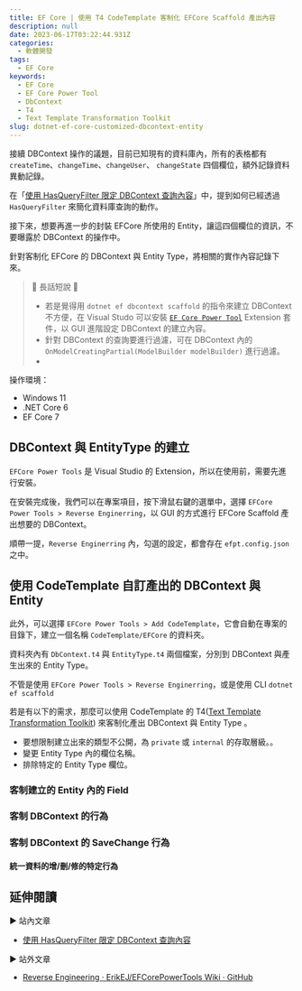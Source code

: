 ```yaml
---
title: EF Core | 使用 T4 CodeTemplate 客制化 EFCore Scaffold 產出內容
description: null
date: 2023-06-17T03:22:44.931Z
categories:
  - 軟體開發
tags:
  - EF Core
keywords:
  - EF Core
  - EF Core Power Tool
  - DbContext
  - T4
  - Text Template Transformation Toolkit
slug: dotnet-ef-core-customized-dbcontext-entity
---
```


接續 DBContext 操作的議題，目前已知現有的資料庫內，所有的表格都有 `createTime`、`changeTime`、`changeUser`、 `changeState` 四個欄位，額外記錄資料異動記錄。

在「[使用 HasQueryFilter 限定 DBContext 查詢內容](../efcore-hasqueryfilter/index.md)」中，提到如何已經透過 `HasQueryFilter` 來簡化資料庫查詢的動作。

接下來，想要再進一步的封裝 EFCore 所使用的 Entity，讓這四個欄位的資訊，不要曝露於 DBContext 的操作中。

針對客制化 EFCore 的 DBContext 與 Entity Type，將相關的實作內容記錄下來。

> 🔖 長話短說 🔖
>
> - 若是覺得用 `dotnet ef dbcontext scaffold` 的指令來建立 DBContext 不方便，在 Visual Studo 可以安裝 [`EF Core Power Tool`](https://marketplace.visualstudio.com/items?itemName=ErikEJ.EFCorePowerTools) Extension 套件，以 GUI 進階設定 DBContext 的建立內容。
> - 針對 DBContext 的查詢要進行過濾，可在 DBContext 內的 `OnModelCreatingPartial(ModelBuilder modelBuilder)` 進行過濾。
> - 

<!--more-->

操作環境：

- Windows 11
- .NET Core 6
- EF Core 7

## DBContext 與 EntityType 的建立

`EFCore Power Tools` 是 Visual Studio 的 Extension，所以在使用前，需要先進行安裝。

在安裝完成後，我們可以在專案項目，按下滑鼠右鍵的選單中，選擇 `EFCore Power Tools > Reverse Enginerring`，以 GUI 的方式進行 EFCore Scaffold 產出想要的 DBContext。

順帶一提，`Reverse Enginerring` 內，勾選的設定，都會存在 `efpt.config.json` 之中。

## 使用 CodeTemplate 自訂產出的 DBContext 與 Entity

此外，可以選擇 `EFCore Power Tools > Add CodeTemplate`，它會自動在專案的目錄下，建立一個名稱 `CodeTemplate/EFCore` 的資料夾。

資料夾內有 `DbContext.t4` 與 `EntityType.t4` 兩個檔案，分別到 DBContext 與產生出來的 Entity Type。

不管是使用 `EFCore Power Tools > Reverse Enginerring`，或是使用 CLI `dotnet ef scaffold`


若是有以下的需求，那麼可以使用 CodeTemplate 的 T4([Text Template Transformation Toolkit](https://en.wikipedia.org/wiki/Text_Template_Transformation_Toolkit)) 來客制化產出 DBContext 與 Entity Type 。

- 要想限制建立出來的類型不公開，為 `private` 或 `internal` 的存取層級。。
- 變更 Entity Type 內的欄位名稱。
- 排除特定的 Entity Type 欄位。

### 客制建立的 Entity 內的 Field 

### 客制 DBContext 的行為


### 客制 DBContext 的 SaveChange 行為

#### 統一資料的增/刪/修的特定行為




### 

## 延伸閱讀

▶ 站內文章
- [使用 HasQueryFilter 限定 DBContext 查詢內容](../efcore-hasqueryfilter/index.md)

▶ 站外文章
- [Reverse Engineering · ErikEJ/EFCorePowerTools Wiki · GitHub](https://github.com/ErikEJ/EFCorePowerTools/wiki/Reverse-Engineering)
